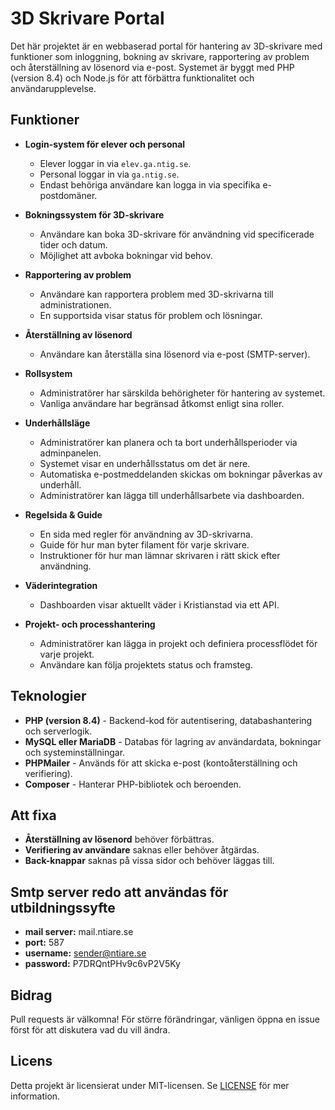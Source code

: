 # 3D Skrivare Portal

Det här projektet är en webbaserad portal för hantering av 3D-skrivare med funktioner som inloggning, bokning av skrivare, rapportering av problem och återställning av lösenord via e-post. Systemet är byggt med PHP (version 8.4) och Node.js för att förbättra funktionalitet och användarupplevelse.

## Funktioner

- **Login-system för elever och personal**
  - Elever loggar in via `elev.ga.ntig.se`.
  - Personal loggar in via `ga.ntig.se`.
  - Endast behöriga användare kan logga in via specifika e-postdomäner.

- **Bokningssystem för 3D-skrivare**
  - Användare kan boka 3D-skrivare för användning vid specificerade tider och datum.
  - Möjlighet att avboka bokningar vid behov.
  
- **Rapportering av problem**
  - Användare kan rapportera problem med 3D-skrivarna till administrationen.
  - En supportsida visar status för problem och lösningar.

- **Återställning av lösenord**
  - Användare kan återställa sina lösenord via e-post (SMTP-server).

- **Rollsystem**
  - Administratörer har särskilda behörigheter för hantering av systemet.
  - Vanliga användare har begränsad åtkomst enligt sina roller.

- **Underhållsläge**
  - Administratörer kan planera och ta bort underhållsperioder via adminpanelen.
  - Systemet visar en underhållsstatus om det är nere.
  - Automatiska e-postmeddelanden skickas om bokningar påverkas av underhåll.
  - Administratörer kan lägga till underhållsarbete via dashboarden.

- **Regelsida & Guide**
  - En sida med regler för användning av 3D-skrivarna.
  - Guide för hur man byter filament för varje skrivare.
  - Instruktioner för hur man lämnar skrivaren i rätt skick efter användning.

- **Väderintegration**
  - Dashboarden visar aktuellt väder i Kristianstad via ett API.

- **Projekt- och processhantering**
  - Administratörer kan lägga in projekt och definiera processflödet för varje projekt.
  - Användare kan följa projektets status och framsteg.

## Teknologier

- **PHP (version 8.4)** - Backend-kod för autentisering, databashantering och serverlogik.
- **MySQL eller MariaDB** - Databas för lagring av användardata, bokningar och systeminställningar.
- **PHPMailer** - Används för att skicka e-post (kontoåterställning och verifiering).
- **Composer** - Hanterar PHP-bibliotek och beroenden.

## Att fixa

- **Återställning av lösenord** behöver förbättras.
- **Verifiering av användare** saknas eller behöver åtgärdas.
- **Back-knappar** saknas på vissa sidor och behöver läggas till.

## Smtp server redo att användas för utbildningssyfte
- **mail server:** mail.ntiare.se
- **port:** 587
- **username:** sender@ntiare.se
- **password:** P7DRQntPHv9c6vP2V5Ky


## Bidrag

Pull requests är välkomna! För större förändringar, vänligen öppna en issue först för att diskutera vad du vill ändra.

## Licens

Detta projekt är licensierat under MIT-licensen. Se [LICENSE](LICENSE) för mer information.
